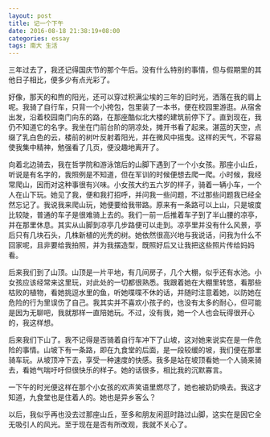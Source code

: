 ```yaml
---
layout: post
title: 记一个下午
date: 2016-08-18 21:38:19+08:00
categories: essay
tags: 南大 生活
---
```


三年过去了，我还记得国庆节的那个午后。没有什么特别的事情，但与假期里的其他日子相比，便多少有点光彩了。

好像，那天的和煦的阳光，还可以穿过积满尘埃的三年的旧时光，洒落在我的肩上呢。我骑了自行车，只背一个小挎包，包里装了一本书，便在校园里游逛。从宿舍出发，沿着校园南门向东的路，在那座酷似北大楼的建筑前停下了。直到现在，我仍不知道它的名字。我坐在门前台阶的阴凉处，摊开书看了起来。湛蓝的天空，点缀了乳白色的云，楼前的树叶反射着阳光，并在微风中摇曳。这样的天气，不容易使我集中精神，勉强看了几页，便没趣地离开了。

向着北边骑去，我在哲学院和游泳馆后的山脚下遇到了一个小女孩。那座小山丘，听说是有名字的，我照例是不知道，但在军训的时候便想去爬一爬。小时候，我经常爬山，因而对这种事很有兴味。小女孩大约五六岁的样子，骑着一辆小车，一个人在山下玩。她见了我，便和我打招呼，并问我一些问题，不过那些问题我已经全然忘记了。我说我来爬山玩，她便要给我带路。原来有一条路可以上山，只是坡度比较陡，普通的车子是很难骑上去的。我们一前一后推着车子到了半山腰的凉亭，并在那里休息。其实从山脚到凉亭几步路便可以走到。凉亭里并没有什么风景，亭后只有几块石头，几株新植的光秃的树。她依然很高兴地与我说话，问我为什么不回家呢，且非要给我拍照，并为我摆造型，既照好后又让我把这些照片传给妈妈看。

后来我们到了山顶。山顶是一片平地，有几间房子，几个大棚，似乎还有水池。小女孩应该经常来这里玩，对此处的一切都很熟悉。我跟着她在大棚里转悠，看那些枯败的植物，看她挑逗水里的鱼，听她喋喋不休的话，并随时注意着她，以防她在危险的行为里误伤了自己。我其实并不喜欢小孩子的，也没有太多的耐心，但可能是因为无聊吧，我就那样一直陪她玩。不过，没有我，她一个人也会玩得很开心的，我这样想。

后来我们下山了。我不记得是否骑着自行车冲下了山坡，这对她来说实在是一件危险的事情。山坡下有一条路，即在九食堂的后面，是一段较缓的坡，我们便在那里骑车玩。从坡顶冲下去，享受一种速度的快感。我多是站在坡顶看她一个人骑来骑去，看她气喘吁吁但很快乐的样子。她的话很多，相比我的沉默寡言。

一下午的时光便这样在那个小女孩的欢声笑语里燃尽了，她也被奶奶唤去。我这才知道，九食堂也是住着人的。她也是异乡客么？

以后，我似乎再也没去过那座山丘，至多和朋友闲逛时路过山脚，这实在是因它全无吸引人的风光。至于现在是否有所改观，我就不关心了。
